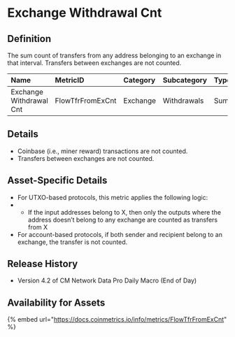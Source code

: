 # Exchange Withdrawal Cnt

## Definition

The sum count of transfers from any address belonging to an exchange in that interval. Transfers between exchanges are not counted.

| Name | MetricID | Category | Subcategory | Type | Unit | Interval |
| :--- | :--- | :--- | :--- | :--- | :--- | :--- |
| Exchange Withdrawal Cnt | FlowTfrFromExCnt | Exchange | Withdrawals | Sum | Transfers | 1 block, 1 day |

## Details

* Coinbase \(i.e., miner reward\) transactions are not counted.
* Transfers between exchanges are not counted.

## Asset-Specific Details

* For UTXO-based protocols, this metric applies the following logic:
* * If the input addresses belong to X, then only the outputs where the address doesn’t belong to any exchange are counted as transfers from X
* For account-based protocols, if both sender and recipient belong to an exchange, the transfer is not counted.

## Release History

* Version 4.2 of CM Network Data Pro Daily Macro \(End of Day\)

## Availability for Assets

{% embed url="https://docs.coinmetrics.io/info/metrics/FlowTfrFromExCnt" %}

